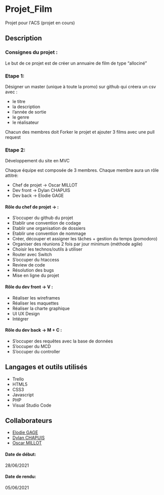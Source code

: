 # Projet_Film

Projet pour l'ACS (projet en cours)

## Description

### Consignes du projet :

Le but de ce projet est de créer un annuaire de film de type “allociné”

### Etape 1:
Désigner un master (unique à toute la promo) sur github qui créera un csv avec :
- le titre
- la description
- l’année de sortie
- le genre
- le réalisateur

Chacun des membres doit Forker le projet et ajouter 3 films avec une pull request

### Etape 2:
Développement du site en MVC

Chaque équipe est composée de 3 membres.
Chaque membre aura un rôle attitré:

- Chef de projet -> Oscar MILLOT
- Dev front -> Dylan CHAPUIS
- Dev back -> Elodie GAGE

#### Rôle du chef de projet → :
- S’occuper du github du projet
- Etablir une convention de codage
- Etablir une organisation de dossiers
- Etablir une convention de nommage
- Créer, découper et assigner les tâches + gestion du temps (pomodoro)
- Organiser des réunions 2 fois par jour minimum (méthode agile)
- Choisir les technos/outils à utiliser
- Router avec Switch
- S’occuper du htaccess
- Review de code
- Résolution des bugs
- Mise en ligne du projet

#### Rôle du dev front → V :
- Réaliser les wireframes
- Réaliser les maquettes
- Réaliser la charte graphique
- UI UX Design
- Intégrer

#### Rôle du dev back → M + C :
- S’occuper des requêtes avec la base de données
- S’occuper du MCD
- S’occuper du controller

## Langages et outils utilisés

- Trello
- HTML5
- CSS3
- Javascript
- PHP
- Visual Studio Code

## Collaborateurs
- [Elodie GAGE](https://github.com/happyvolt92)
- [Dylan CHAPUIS](https://github.com/CDylan-source)
- [Oscar MILLOT](https://github.com/OscarM-Code)




#### Date de début:
28/06/2021
#### Date de rendu:
05/06/2021

